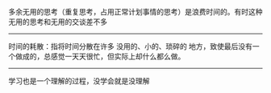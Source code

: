多余无用的思考（重复思考，占用正常计划事情的思考）是浪费时间的。有时这种无用的思考和无用的交谈差不多
___
时间的耗散：指将时间分散在许多 没用的、小的、琐碎的 地方，致使最后没有一个做成的，总感觉一天天很忙，但实际上却什么都么做。
___
学习也是一个理解的过程，没学会就是没理解